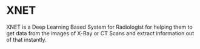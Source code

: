 # XNET
XNET is a Deep Learning Based System for Radiologist for helping them to get data from the images of X-Ray or CT Scans and extract information out of that instantly.
